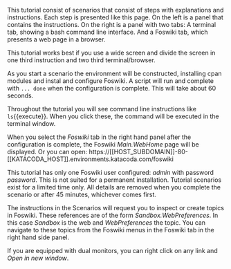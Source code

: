 This tutorial consist of scenarios that consist of steps with explanations and instructions.
Each step is presented like this page. On the left is a panel that contains the instructions.
On the right is a panel with two tabs: A terminal tab, showing a bash command line interface.
And a Foswiki tab, which presents a web page in a browser.

This tutorial works best if you use a wide screen and divide the screen in one third instruction and two third terminal/browser.

As you start a scenario the environment will be constructed, installing cpan modules and instal and configure Foswiki.
A script will run and complete with `... done` when the configuration is complete. This will take about 60 seconds. 

Throughout the tutorial you will see command line instructions like `ls`{{execute}}.
When you click these, the command will be executed in the terminal window.

When you select the _Foswiki_ tab in the right hand panel after the configuration is complete,
the Foswiki _Main.WebHome_ page will be displayed. Or you can open: https://[[HOST_SUBDOMAIN]]-80-[[KATACODA_HOST]].environments.katacoda.com/foswiki

This tutorial has only one Foswiki user configured: _admin_ with password _password_.
This is not suited for a permanent installation. Tutorial scenarios exist for a limited time only.
All details are removed when you complete the scenario or after 45 minutes, whichever comes first.

The instructions in the Scenarios will request you to inspect or create topics in Foswiki.
These references are of the form _Sandbox.WebPreferences_. In this case _Sandbox_ is the web and _WebPreferences_ the topic.
You can navigate to these topics from the Foswiki menus in the Foswiki tab in the right hand side panel.

If you are equipped with dual monitors, you can right click on any link and _Open in new window_.